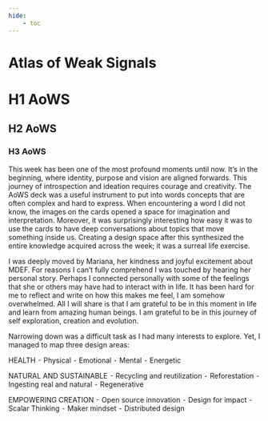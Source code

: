 ```yaml
---
hide:
    - toc
---
```


# Atlas of Weak Signals

# H1 AoWS
## H2 AoWS
### H3 AoWS

This week has been one of the most profound moments until now. It’s in the beginning, where identity, purpose and vision are aligned forwards. This journey of introspection and ideation requires courage and creativity. The AoWS deck was a useful instrument to put into words concepts that are often complex and hard to express. When encountering a word I did not know, the images on the cards opened a space for imagination and interpretation. Moreover, it was surprisingly interesting how easy it was to use the cards to have deep conversations about topics that move something inside us. Creating a design space after this synthesized the entire knowledge acquired across the week; it was a surreal life exercise.

I was deeply moved by Mariana, her kindness and joyful excitement about MDEF. For reasons I can’t fully comprehend I was touched by hearing her personal story. Perhaps I connected personally with some of the feelings that she or others may have had to interact with in life. It has been hard for
me to reflect and write on how this makes me feel, I am somehow overwhelmed. All I will share is that I am grateful to be in this moment in life and learn from amazing human beings. I am grateful to be in this journey of self exploration, creation and evolution.

Narrowing down was a difficult task as I had many interests to explore. Yet, I managed to map three design areas:

HEALTH
⁃ Physical
⁃ Emotional
⁃ Mental
⁃ Energetic

NATURAL AND SUSTAINABLE
⁃ Recycling and reutilization
⁃ Reforestation
⁃ Ingesting real and natural
⁃ Regenerative

EMPOWERING CREATION
⁃ Open source innovation
⁃ Design for impact
⁃ Scalar Thinking
⁃ Maker mindset
⁃ Distributed design
